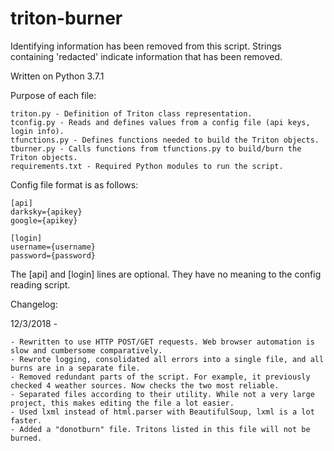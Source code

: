 # triton-burner
Identifying information has been removed from this script. Strings containing 'redacted' indicate information that has been removed.

Written on Python 3.7.1

Purpose of each file:

    triton.py - Definition of Triton class representation.
    tconfig.py - Reads and defines values from a config file (api keys, login info).
    tfunctions.py - Defines functions needed to build the Triton objects.
    tburner.py - Calls functions from tfunctions.py to build/burn the Triton objects.
    requirements.txt - Required Python modules to run the script.

Config file format is as follows:

    [api]
    darksky={apikey}
    google={apikey}

    [login]
    username={username}
    password={password}

The [api] and [login] lines are optional. They have no meaning to the config reading script.

Changelog:

12/3/2018 -

    - Rewritten to use HTTP POST/GET requests. Web browser automation is slow and cumbersome comparatively.
    - Rewrote logging, consolidated all errors into a single file, and all burns are in a separate file.
    - Removed redundant parts of the script. For example, it previously checked 4 weather sources. Now checks the two most reliable.
    - Separated files according to their utility. While not a very large project, this makes editing the file a lot easier.
    - Used lxml instead of html.parser with BeautifulSoup, lxml is a lot faster.
    - Added a "donotburn" file. Tritons listed in this file will not be burned.
